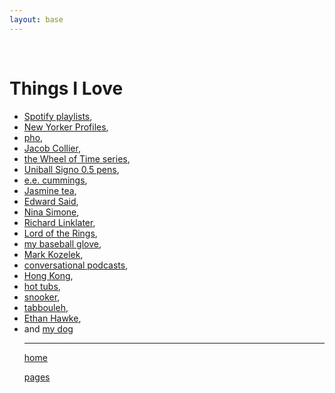 ```yaml
---
layout: base
---
```

<div class="wrapper">
<br>
<h1>Things I Love</h1>
<ul>
<li><a href="https://open.spotify.com/user/sgarrett233">Spotify playlists</a>,
</li>
<li><a href="https://www.newyorker.com/magazine/profiles">New Yorker Profiles</a>,
</li><li><a href="https://www.youtube.com/watch?v=jgX2q9WPoqo">pho</a>,
</li><li><a href="https://www.youtube.com/watch?v=IuMOy_EKbIU">Jacob Collier</a>,
</li><li><a href="https://dragonmount.com/Books/index/">the Wheel of Time series</a>,
</li><li><a href="https://www.jetpens.com/Uni-ball-Signo-UM-100-Gel-Pens/ct/207">Uniball Signo 0.5 pens</a>,
</li><li><a href="https://www.poetryfoundation.org/poets/e-e-cummings#tab-poems">e.e. cummings</a>,
</li><li><a href="https://en.wikipedia.org/wiki/Jasmine_tea">Jasmine tea</a>,
</li><li><a href="https://www.youtube.com/watch?v=fVC8EYd_Z_g&ab_channel=PalestineDiary">Edward Said</a>,
</li><li><a href="https://www.youtube.com/watch?v=K7nmdi0u4T0">Nina Simone</a>,
</li><li><a href="https://www.imdb.com/name/nm0000500/">Richard Linklater</a>,
</li><li><a href="https://lotr.fandom.com/wiki/Main_Page">Lord of the Rings</a>,
</li><li><a href="https://www.rawlings.com/rawlings/gloves/?prefn1=position&prefv1=Pitcher&prefn2=series&prefv2=Heart%20of%20the%20Hide&prefn3=web&prefv3=2-Piece%20Solid">my baseball glove</a>,
</li><li><a href="https://www.youtube.com/watch?v=nviTjk9Lm-w">Mark Kozelek</a>,
</li><li><a href="http://www.merlinmann.com/roderick/">conversational podcasts</a>,
</li><li><a href="https://en.wikipedia.org/wiki/Hong_Kong">Hong Kong</a>,
</li><li><a href="https://www.youtube.com/watch?v=xeSwrFKFNFw">hot tubs</a>,
</li><li><a href="https://www.youtube.com/watch?v=9D2rFMPN9js">snooker</a>,
</li><li><a href="https://www.youtube.com/watch?v=WFUar4zyx3o">tabbouleh</a>,
</li><li><a href="https://www.youtube.com/watch?v=OI3ofWFejqg">Ethan Hawke</a>,
</li><li>and <a href="https://www.instagram.com/thats_so_raveng/">my dog</a>
</li>
<hr>
<p><a href="/index.html">home</a></p>
<p> <a href="/pages">pages</a></p>

